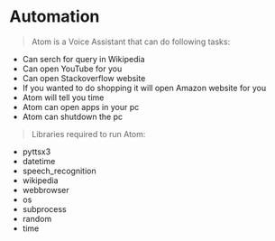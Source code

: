 # Automation

> Atom is a Voice Assistant that can do following tasks:
- Can serch for query in Wikipedia
- Can open YouTube for you
- Can open Stackoverflow website 
- If you wanted to do shopping it will open Amazon website for you
- Atom will tell you time
- Atom can open apps in your pc
- Atom can shutdown the pc

> Libraries required to run Atom:
- pyttsx3
- datetime
- speech_recognition 
- wikipedia
- webbrowser
- os
- subprocess
- random
- time

